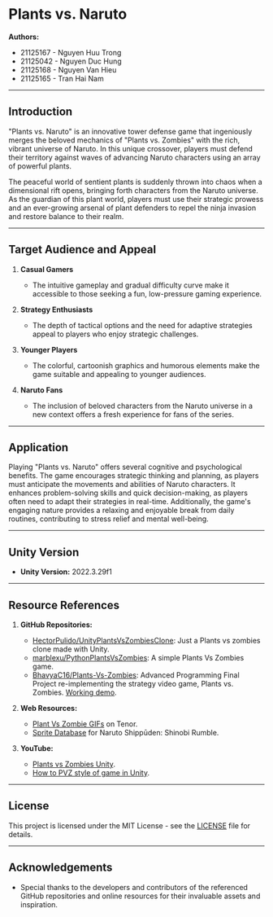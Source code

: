 # Plants vs. Naruto

**Authors:**
- 21125167 - Nguyen Huu Trong
- 21125042 - Nguyen Duc Hung
- 21125168 - Nguyen Van Hieu
- 21125165 - Tran Hai Nam

---

## Introduction

"Plants vs. Naruto" is an innovative tower defense game that ingeniously merges the beloved mechanics of "Plants vs. Zombies" with the rich, vibrant universe of Naruto. In this unique crossover, players must defend their territory against waves of advancing Naruto characters using an array of powerful plants.

The peaceful world of sentient plants is suddenly thrown into chaos when a dimensional rift opens, bringing forth characters from the Naruto universe. As the guardian of this plant world, players must use their strategic prowess and an ever-growing arsenal of plant defenders to repel the ninja invasion and restore balance to their realm.

---

## Target Audience and Appeal

1. **Casual Gamers**
   - The intuitive gameplay and gradual difficulty curve make it accessible to those seeking a fun, low-pressure gaming experience.

2. **Strategy Enthusiasts**
   - The depth of tactical options and the need for adaptive strategies appeal to players who enjoy strategic challenges.

3. **Younger Players**
   - The colorful, cartoonish graphics and humorous elements make the game suitable and appealing to younger audiences.

4. **Naruto Fans**
   - The inclusion of beloved characters from the Naruto universe in a new context offers a fresh experience for fans of the series.

---

## Application

Playing "Plants vs. Naruto" offers several cognitive and psychological benefits. The game encourages strategic thinking and planning, as players must anticipate the movements and abilities of Naruto characters. It enhances problem-solving skills and quick decision-making, as players often need to adapt their strategies in real-time. Additionally, the game's engaging nature provides a relaxing and enjoyable break from daily routines, contributing to stress relief and mental well-being.

---

## Unity Version

- **Unity Version:** 2022.3.29f1

---

## Resource References

1. **GitHub Repositories:**
   - [HectorPulido/UnityPlantsVsZombiesClone](https://github.com/HectorPulido/UnityPlantsVsZombiesClone/tree/master): Just a Plants vs zombies clone made with Unity.
   - [marblexu/PythonPlantsVsZombies](https://github.com/marblexu/PythonPlantsVsZombies?fbclid=IwZXh0bgNhZW0CMTAAAR2chGJf7w8Bc0feNR3SHNYS737nAdUXa8BLxoQwGE-gDUPfYDMV2ceavmg_aem_l0ELHiGZYRNHMFFELfvDQw): A simple Plants Vs Zombies game.
   - [BhavyaC16/Plants-Vs-Zombies](https://github.com/BhavyaC16/Plants-Vs-Zombies/tree/master): Advanced Programming Final Project re-implementing the strategy video game, Plants vs. Zombies. [Working demo](https://www.youtube.com/watch?v=AgMRkRLPeFU).

2. **Web Resources:**
   - [Plant Vs Zombie GIFs](https://tenor.com/search/plant-vs-zombie-gifs) on Tenor.
   - [Sprite Database](https://spritedatabase.net/game/1889) for Naruto Shippūden: Shinobi Rumble.

3. **YouTube:**
   - [Plants vs Zombies Unity](https://www.youtube.com/playlist?list=PLjzCpyRzNOe0wuF-BkXkKInluC67xG1ue).
   - [How to PVZ style of game in Unity](https://www.youtube.com/playlist?list=PL2M6m7D1jA0WIEL_XpoYMwSGyXtu_-v6N).

---

## License

This project is licensed under the MIT License - see the [LICENSE](LICENSE) file for details.

---

## Acknowledgements

- Special thanks to the developers and contributors of the referenced GitHub repositories and online resources for their invaluable assets and inspiration.